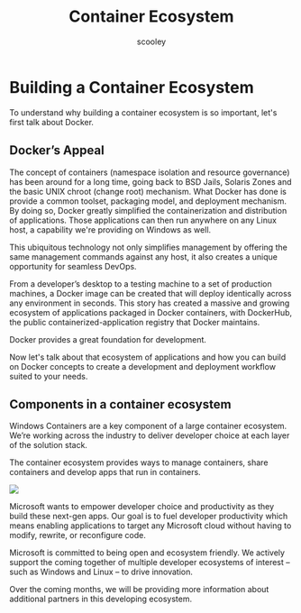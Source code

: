 ﻿---
title: Container Ecosystem
description: Building a Container Ecosystem.
keywords: metadata, containers
author: scooley
manager: timlt
ms.date: 04/20/2016
ms.topic: about-article
ms.prod: windows-contianers
ms.service: windows-containers
ms.assetid: 29fbe13a-228a-4eaa-9d4d-90ae60da5965
---

# Building a Container Ecosystem

To understand why building a container ecosystem is so important, let's first talk about Docker.

## Docker’s Appeal

The concept of containers (namespace isolation and resource governance) has been around for a long time, going back to BSD Jails, Solaris Zones and the basic UNIX chroot (change root) mechanism.   What Docker has done is provide a common toolset, packaging model, and deployment mechanism.  By doing so, Docker greatly simplified the containerization and distribution of applications.  Those applications can then run anywhere on any Linux host, a capability we're providing on Windows as well.

This ubiquitous technology not only simplifies management by offering the same management commands against any host, it also creates a unique opportunity for seamless DevOps.

From a developer’s desktop to a testing machine to a set of production machines, a Docker image can be created that will deploy identically across any environment in seconds. This story has created a massive and growing ecosystem of applications packaged in Docker containers, with DockerHub, the public containerized-application registry that Docker maintains.

Docker provides a great foundation for development.

Now let's talk about that ecosystem of applications and how you can build on Docker concepts to create a development and deployment workflow suited to your needs.


## Components in a container ecosystem

Windows Containers are a key component of a large container ecosystem. We’re working across the industry to deliver developer choice at each layer of the solution stack.

The container ecosystem provides ways to manage containers, share containers and develop apps that run in containers.

![](media/containerEcosystem.png)

Microsoft wants to empower developer choice and productivity as they build these next-gen apps.  Our goal is to fuel developer productivity which means enabling applications to target any Microsoft cloud without having to modify, rewrite, or reconfigure code.

Microsoft is committed to being open and ecosystem friendly.  We actively support the coming together of multiple developer ecosystems of interest – such as Windows and Linux – to drive innovation.

Over the coming months, we will be providing more information about additional partners in this developing ecosystem.
